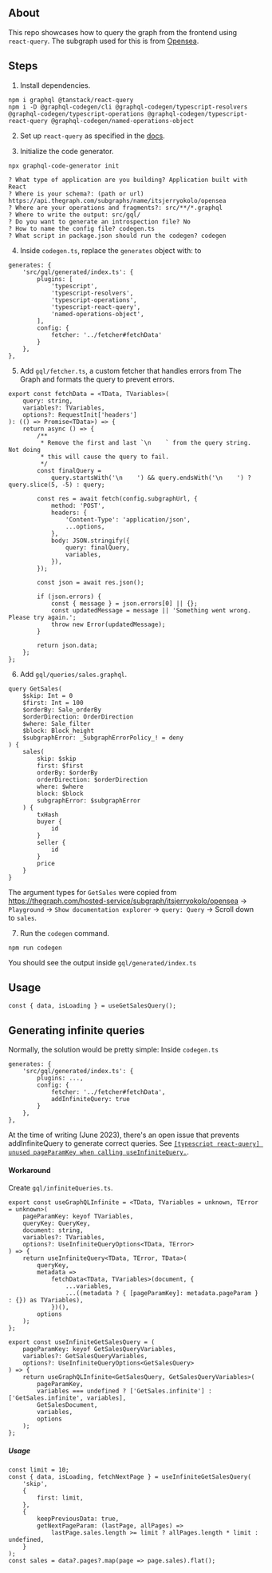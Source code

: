 ## About
This repo showcases how to query the graph from the frontend using `react-query`.
The subgraph used for this is from
[Opensea](https://thegraph.com/hosted-service/subgraph/itsjerryokolo/opensea).

## Steps

1. Install dependencies.
```
npm i graphql @tanstack/react-query
npm i -D @graphql-codegen/cli @graphql-codegen/typescript-resolvers @graphql-codegen/typescript-operations @graphql-codegen/typescript-react-query @graphql-codegen/named-operations-object
```

2. Set up `react-query` as specified in the [docs](https://tanstack.com/query/v4/docs/react/quick-start).

3. Initialize the code generator.
```
npx graphql-code-generator init
```
```
? What type of application are you building? Application built with React
? Where is your schema?: (path or url) https://api.thegraph.com/subgraphs/name/itsjerryokolo/opensea
? Where are your operations and fragments?: src/**/*.graphql
? Where to write the output: src/gql/
? Do you want to generate an introspection file? No
? How to name the config file? codegen.ts
? What script in package.json should run the codegen? codegen
```

4. Inside `codegen.ts`, replace the `generates` object with:
to
```
generates: {
    'src/gql/generated/index.ts': {
        plugins: [
            'typescript',
            'typescript-resolvers',
            'typescript-operations',
            'typescript-react-query',
            'named-operations-object',
        ],
        config: {
            fetcher: '../fetcher#fetchData'
        }
    },
},
```

5. Add `gql/fetcher.ts`, a custom fetcher that handles errors from The Graph and formats the query to prevent errors.

```
export const fetchData = <TData, TVariables>(
    query: string,
    variables?: TVariables,
    options?: RequestInit['headers']
): (() => Promise<TData>) => {
    return async () => {
        /**
         * Remove the first and last `\n    ` from the query string. Not doing
         * this will cause the query to fail.
         */
        const finalQuery =
            query.startsWith('\n    ') && query.endsWith('\n    ') ? query.slice(5, -5) : query;

        const res = await fetch(config.subgraphUrl, {
            method: 'POST',
            headers: {
                'Content-Type': 'application/json',
                ...options,
            },
            body: JSON.stringify({
                query: finalQuery,
                variables,
            }),
        });

        const json = await res.json();

        if (json.errors) {
            const { message } = json.errors[0] || {};
            const updatedMessage = message || 'Something went wrong. Please try again.';
            throw new Error(updatedMessage);
        }

        return json.data;
    };
};
```

6. Add `gql/queries/sales.graphql`.

```
query GetSales(
    $skip: Int = 0
    $first: Int = 100
    $orderBy: Sale_orderBy
    $orderDirection: OrderDirection
    $where: Sale_filter
    $block: Block_height
    $subgraphError: _SubgraphErrorPolicy_! = deny
) {
    sales(
        skip: $skip
        first: $first
        orderBy: $orderBy
        orderDirection: $orderDirection
        where: $where
        block: $block
        subgraphError: $subgraphError
    ) {
        txHash
        buyer {
            id
        }
        seller {
            id
        }
        price
    }
}

```

The argument types for `GetSales` were copied from
https://thegraph.com/hosted-service/subgraph/itsjerryokolo/opensea -> `Playground`
-> `Show documentation explorer` -> `query: Query` -> Scroll down to
`sales`.

7. Run the `codegen` command.

```
npm run codegen
```

You should see the output inside `gql/generated/index.ts`

## Usage

```
const { data, isLoading } = useGetSalesQuery();
```

## Generating infinite queries

Normally, the solution would be pretty simple:
Inside `codegen.ts`
```
generates: {
    'src/gql/generated/index.ts': {
        plugins: ...,
        config: {
            fetcher: '../fetcher#fetchData',
            addInfiniteQuery: true
        }
    },
},
```

At the time of writing (June 2023), there's an open issue that prevents
addInfiniteQuery to generate correct queries. See [`[typescript react-query] unused pageParamKey when calling useInfiniteQuery.`](https://github.com/dotansimha/graphql-code-generator-community/issues/174).

#### Workaround
Create `gql/infiniteQueries.ts`.

```
export const useGraphQLInfinite = <TData, TVariables = unknown, TError = unknown>(
    pageParamKey: keyof TVariables,
    queryKey: QueryKey,
    document: string,
    variables?: TVariables,
    options?: UseInfiniteQueryOptions<TData, TError>
) => {
    return useInfiniteQuery<TData, TError, TData>(
        queryKey,
        metadata =>
            fetchData<TData, TVariables>(document, {
                ...variables,
                ...((metadata ? { [pageParamKey]: metadata.pageParam } : {}) as TVariables),
            })(),
        options
    );
};

export const useInfiniteGetSalesQuery = (
    pageParamKey: keyof GetSalesQueryVariables,
    variables?: GetSalesQueryVariables,
    options?: UseInfiniteQueryOptions<GetSalesQuery>
) => {
    return useGraphQLInfinite<GetSalesQuery, GetSalesQueryVariables>(
        pageParamKey,
        variables === undefined ? ['GetSales.infinite'] : ['GetSales.infinite', variables],
        GetSalesDocument,
        variables,
        options
    );
};
```

##### Usage

```
const limit = 10;
const { data, isLoading, fetchNextPage } = useInfiniteGetSalesQuery(
    'skip',
    {
        first: limit,
    },
    {
        keepPreviousData: true,
        getNextPageParam: (lastPage, allPages) =>
            lastPage.sales.length >= limit ? allPages.length * limit : undefined,
    }
);
const sales = data?.pages?.map(page => page.sales).flat();
```
